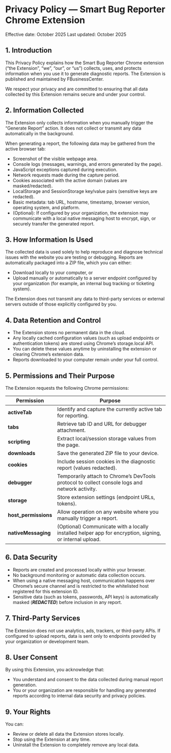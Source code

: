 # Privacy Policy — Smart Bug Reporter Chrome Extension

Effective date: October 2025
Last updated: October 2025

## 1. Introduction

This Privacy Policy explains how the Smart Bug Reporter Chrome extension (“the Extension”, “we”, “our”, or “us”) collects, uses, and protects information when you use it to generate diagnostic reports.
The Extension is published and maintained by FBusinessCenter.

We respect your privacy and are committed to ensuring that all data collected by this Extension remains secure and under your control.

## 2. Information Collected

The Extension only collects information when you manually trigger the “Generate Report” action.
It does not collect or transmit any data automatically in the background.

When generating a report, the following data may be gathered from the active browser tab:

- Screenshot of the visible webpage area. 
- Console logs (messages, warnings, and errors generated by the page). 
- JavaScript exceptions captured during execution. 
- Network requests made during the capture period. 
- Cookies associated with the active domain (values are masked/redacted). 
- LocalStorage and SessionStorage key/value pairs (sensitive keys are redacted). 
- Basic metadata: tab URL, hostname, timestamp, browser version, operating system, and platform.
- (Optional): If configured by your organization, the extension may communicate with a local native messaging host to encrypt, sign, or securely transfer the generated report.

## 3. How Information Is Used

The collected data is used solely to help reproduce and diagnose technical issues with the website you are testing or debugging.
Reports are automatically packaged into a ZIP file, which you can either:

- Download locally to your computer, or
- Upload manually or automatically to a server endpoint configured by your organization (for example, an internal bug tracking or ticketing system).

The Extension does not transmit any data to third-party services or external servers outside of those explicitly configured by you.

## 4. Data Retention and Control

- The Extension stores no permanent data in the cloud.
- Any locally cached configuration values (such as upload endpoints or authentication tokens) are stored using Chrome’s storage.local API.
- You can delete these values anytime by uninstalling the extension or clearing Chrome’s extension data.
- Reports downloaded to your computer remain under your full control.

## 5. Permissions and Their Purpose

The Extension requests the following Chrome permissions:

| Permission           | Purpose                                                                                                 |
| -------------------- | ------------------------------------------------------------------------------------------------------- |
| **activeTab**        | Identify and capture the currently active tab for reporting.                                            |
| **tabs**             | Retrieve tab ID and URL for debugger attachment.                                                        |
| **scripting**        | Extract local/session storage values from the page.                                                     |
| **downloads**        | Save the generated ZIP file to your device.                                                             |
| **cookies**          | Include session cookies in the diagnostic report (values redacted).                                     |
| **debugger**         | Temporarily attach to Chrome’s DevTools protocol to collect console logs and network activity.          |
| **storage**          | Store extension settings (endpoint URLs, tokens).                                                       |
| **host_permissions** | Allow operation on any website where you manually trigger a report.                                     |
| **nativeMessaging**  | (Optional) Communicate with a locally installed helper app for encryption, signing, or internal upload. |


## 6. Data Security

- Reports are created and processed locally within your browser.
- No background monitoring or automatic data collection occurs.
- When using a native messaging host, communication happens over Chrome’s secure channel and is restricted to the whitelisted host registered for this extension ID.
- Sensitive data (such as tokens, passwords, API keys) is automatically masked (***REDACTED***) before inclusion in any report.

## 7. Third-Party Services

The Extension does not use analytics, ads, trackers, or third-party APIs.
If configured to upload reports, data is sent only to endpoints provided by your organization or development team.

## 8. User Consent

By using this Extension, you acknowledge that:

- You understand and consent to the data collected during manual report generation.
- You or your organization are responsible for handling any generated reports according to internal data security and privacy policies.

## 9. Your Rights

You can:

- Review or delete all data the Extension stores locally.
- Stop using the Extension at any time.
- Uninstall the Extension to completely remove any local data.